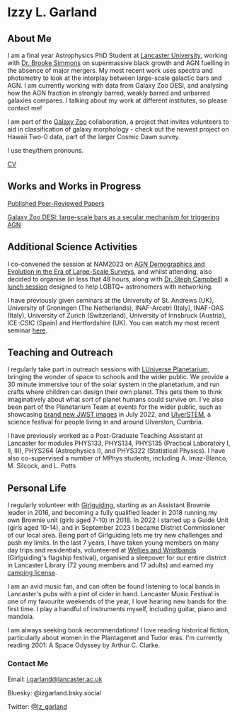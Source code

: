 # Izzy L. Garland

## About Me
I am a final year Astrophysics PhD Student at [Lancaster University](https://www.lancaster.ac.uk/physics/about-us/people/isobelle-garland), working with [Dr. Brooke Simmons](https://www.lancaster.ac.uk/physics/about-us/people/brooke-simmons) on supermassive black growth and AGN fuelling in the absence of major mergers. My most recent work uses spectra and photometry to look at the interplay between large-scale galactic bars and AGN. I am currently working with data from Galaxy Zoo DESI, and analysing how the AGN fraction in strongly barred, weakly barred and unbarred galaxies compares. I talking about my work at different institutes, so please contact me!

I am part of the [Galaxy Zoo](https://www.zooniverse.org/projects/zookeeper/galaxy-zoo/) collaboration, a project that invites volunteers to aid in classification of galaxy morphology - check out the newest project on Hawaii Two-0 data, part of the larger Cosmic Dawn survey.

I use they/them pronouns.

[CV](Curriculum_Vitae.pdf)

## Works and Works in Progress
[Published Peer-Reviewed Papers](https://ui.adsabs.harvard.edu/search/filter_author_facet_hier_fq_author=OR&filter_author_facet_hier_fq_author=author_facet_hier%3A%221%2FGarland%2C%20I%2FGarland%2C%20I%20%20L%22&filter_author_facet_hier_fq_author=author_facet_hier%3A%221%2FGarland%2C%20I%2FGarland%2C%20Izzy%20L%22&filter_property_fq_property=AND&filter_property_fq_property=property%3A%22refereed%22&fq=%7B!type%3Daqp%20v%3D%24fq_property%7D&fq=%7B!type%3Daqp%20v%3D%24fq_author%7D&fq_author=(author_facet_hier%3A%221%2FGarland%2C%20I%2FGarland%2C%20I%20%20L%22%20OR%20author_facet_hier%3A%221%2FGarland%2C%20I%2FGarland%2C%20Izzy%20L%22)&fq_property=(property%3A%22refereed%22)&p_=0&q=%20author%3A%22garland%2C%20izzy%22&sort=date%20desc%2C%20bibcode%20desc)

[Galaxy Zoo DESI: large-scale bars as a secular mechanism for triggering AGN](GZ_DESI_Bars_and_AGN.pdf)

## Additional Science Activities
I co-convened the session at NAM2023 on [AGN Demographics and Evolution in the Era of Large-Scale Surveys](https://nam2023.org/science/parallel-sessions/details/2/15), and whilst attending, also decided to organise (in less that 48 hours, along with [Dr. Steph Campbell](https://astrostephcampbell.wordpress.com/)) a [lunch session](https://nam2023.org/science/block-schedule-dpcalendar/csl-lunch-session-lgbtq-networking-lunch) designed to help LGBTQ+ astronomers with networking. 

I have previously given seminars at the University of St. Andrews (UK), University of Groningen (The Netherlands), INAF-Arcetri (Italy), INAF-OAS (Italy), University of Zurich (Switzerland), University of Innsbruck (Austria), ICE-CSIC (Spain) and Hertfordshire (UK). You can watch my most recent seminar [here](https://www.youtube.com/watch?v=qUVwc3ehZhE).

## Teaching and Outreach
I regularly take part in outreach sessions with [LUniverse Planetarium](https://www.lancaster.ac.uk/physics/outreach/planetarium/), bringing the wonder of space to schools and the wider public. We provide a 30 minute immersive tour of the solar system in the planetarium, and run crafts where children can design their own planet. This gets them to think imaginatively about what sort of planet humans could survive on. I've also been part of the Planetarium Team at events for the wider public, such as showcasing [brand new JWST images](https://www.lancaster.ac.uk/news/lancaster-university-chosen-to-showcase-first-ever-colour-images-of-early-universe-in-morecambe) in July 2022, and [UlverSTEM](https://fesp.org.uk/ulverstem/), a science festival for people living in and around Ulverston, Cumbria.

I have previously worked as a Post-Graduate Teaching Assistant at Lancaster for modules PHYS133, PHYS134, PHYS135 (Practical Laboratory I, II, III), PHYS264 (Astrophysics I), and PHYS322 (Statistical Physics). I have also co-supervised a number of MPhys students, including A. Imaz-Blanco, M. Silcock, and L. Potts

## Personal Life
I regularly volunteer with [Girlguiding](https://www.girlguiding.org.uk/), starting as an Assistant Brownie leader in 2016, and becoming a fully qualified leader in 2018 running my own Brownie unit (girls aged 7-10) in 2018. In 2022 I started up a Guide Unit (girls aged 10-14), and in September 2023 I became District Commissioner of our local area. Being part of Girlguiding lets me try new challenges and push my limits. In the last 7 years, I have taken young members on many day trips and residentials, volunteered at [Wellies and Wristbands](https://www.girlguiding.org.uk/what-we-do/events-and-opportunities/regular-girlguiding-events/wellies-and-wristbands/) (Girlguiding's flagship festival), organised a sleepover for our entire district in Lancaster Library (72 young members and 17 adults) and earned my [camping license](https://www.girlguiding.org.uk/making-guiding-happen/learning-and-development/training-for-travel-and-residentials/going-away-with-scheme/).

I am an avid music fan, and can often be found listening to local bands in Lancaster's pubs with a pint of cider in hand. Lancaster Music Festival is one of my favourite weekends of the year, I love hearing new bands for the first time. I play a handful of instruments myself, including guitar, piano and mandola.

I am always seeking book recommendations! I love reading historical fiction, particularly about women in the Plantagenet and Tudor eras. I'm currently reading 2001: A Space Odyssey by Arthur C. Clarke.

### Contact Me
Email: i.garland@lancaster.ac.uk

Bluesky: @izgarland.bsky.social

Twitter: [@Iz_garland](https://twitter.com/Iz_garland/)

<!--### Markdown

Markdown is a lightweight and easy-to-use syntax for styling your writing. It includes conventions for

```markdown
Syntax highlighted code block

# Header 1
## Header 2
### Header 3

- Bulleted
- List

1. Numbered
2. List

**Bold** and _Italic_ and `Code` text

[Link](url) and ![Image](src)
```

For more details see [Basic writing and formatting syntax](https://docs.github.com/en/github/writing-on-github/getting-started-with-writing-and-formatting-on-github/basic-writing-and-formatting-syntax).

### Jekyll Themes

Your Pages site will use the layout and styles from the Jekyll theme you have selected in your [repository settings](https://github.com/iz-garland/iz-garland.github.io/settings/pages). The name of this theme is saved in the Jekyll `_config.yml` configuration file.-->


